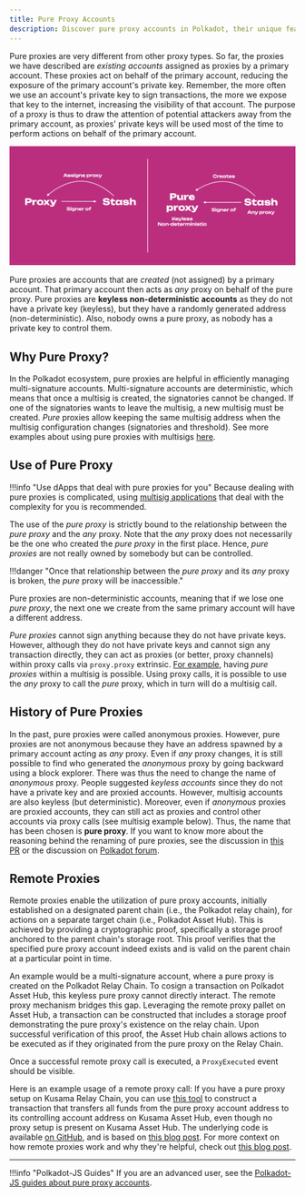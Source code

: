 ```yaml
---
title: Pure Proxy Accounts
description: Discover pure proxy accounts in Polkadot, their unique features, security benefits, and use cases for efficient account management.
---
```


Pure proxies are very different from other proxy types. So far, the proxies we have described are
_existing accounts_ assigned as proxies by a primary account. These proxies act on behalf of the
primary account, reducing the exposure of the primary account's private key. Remember, the more
often we use an account's private key to sign transactions, the more we expose that key to the
internet, increasing the visibility of that account. The purpose of a proxy is thus to draw the
attention of potential attackers away from the primary account, as proxies' private keys will be
used most of the time to perform actions on behalf of the primary account.

![pure proxies](../assets/proxy-vs-anon.png)

Pure proxies are accounts that are _created_ (not assigned) by a primary account. That primary
account then acts as _any_ proxy on behalf of the pure proxy. Pure proxies are **keyless
non-deterministic accounts** as they do not have a private key (keyless), but they have a
randomly generated address (non-deterministic). Also, nobody owns a pure proxy, as nobody has a private key to control them.

## Why Pure Proxy?

In the Polkadot ecosystem, pure proxies are helpful in efficiently managing multi-signature accounts. Multi-signature accounts are deterministic, which means that once a multisig is created, the signatories cannot be changed. If one of the signatories wants to leave the multisig, a new multisig must be created. _Pure_ proxies allow keeping the same multisig address when the multisig configuration changes (signatories and threshold). See more examples about using pure proxies with multisigs [here](./learn-guides-accounts-proxy-pure.md#pure-proxies-and-multisigs).

## Use of Pure Proxy

!!!info "Use dApps that deal with pure proxies for you"
    Because dealing with pure proxies is complicated, using [multisig applications](../general/multisig-apps.md) that deal with the complexity for you is recommended.

The use of the _pure proxy_ is strictly bound to the relationship between the _pure proxy_ and the
_any_ proxy. Note that the _any_ proxy does not necessarily be the one who created the _pure proxy_
in the first place. Hence, _pure proxies_ are not really owned by somebody but can be
controlled. 

!!!danger "Once that relationship between the _pure proxy_ and its _any_ proxy is broken, the _pure_ proxy will be inaccessible."

Pure proxies are non-deterministic accounts, meaning that if we lose one _pure proxy_, the next one we create from the same primary account will have a different address.

_Pure proxies_ cannot sign anything because they do not have private keys. However, although they do
not have private keys and cannot sign any transaction directly, they can act as proxies (or better,
proxy channels) within proxy calls via `proxy.proxy` extrinsic. [For example](./learn-guides-accounts-proxy-pure.md#scenario-one-one-pure-proxy-within-a-multisig), having _pure
proxies_ within a multisig is possible. Using proxy calls, it is possible to use the _any_ proxy to call the
_pure_ proxy, which in turn will do a multisig call.

## History of Pure Proxies

In the past, pure proxies were called anonymous proxies. However, pure proxies are not anonymous because they have an address spawned by a primary account acting as _any_ proxy. Even if _any_ proxy changes, it is still possible to find who generated the _anonymous_ proxy by going backward using a block explorer. There was thus the need to change the name of _anonymous_ proxy. People suggested _keyless accounts_ since they do not have a private key and are proxied accounts. However, multisig accounts are also keyless (but deterministic). Moreover, even if _anonymous_ proxies are proxied accounts, they can still act as proxies and control other accounts via proxy calls (see multisig example below). Thus, the name that has been chosen is **pure proxy**. If you want to know more about the reasoning behind the renaming of pure proxies, see the discussion in [this PR](https://github.com/paritytech/substrate/pull/12283) or the discussion on [Polkadot forum](https://forum.polkadot.network/t/parachain-technical-summit-next-steps/51/14).

## Remote Proxies

Remote proxies enable the utilization of pure proxy accounts, initially established on a designated parent chain (i.e., the Polkadot relay chain), for actions on a separate target chain (i.e., Polkadot Asset Hub). This is achieved by providing a cryptographic proof, specifically a storage proof anchored to the parent chain's storage root. This proof verifies that the specified pure proxy account indeed exists and is valid on the parent chain at a particular point in time.

An example would be a multi-signature account, where a pure proxy is created on the Polkadot Relay Chain. To cosign a transaction on Polkadot Asset Hub, this keyless pure proxy cannot directly interact. The remote proxy mechanism bridges this gap. Leveraging the remote proxy pallet on Asset Hub, a transaction can be constructed that includes a storage proof demonstrating the pure proxy's existence on the relay chain. Upon successful verification of this proof, the Asset Hub chain allows actions to be executed as if they originated from the pure proxy on the Relay Chain.

Once a successful remote proxy call is executed, a `ProxyExecuted` event should be visible. 

Here is an example usage of a remote proxy call: If you have a pure proxy setup on Kusama Relay Chain, you can use [this tool](https://w3f.github.io/RemoteProxyCall/) to construct a transaction that transfers all funds from the pure proxy account address to its controlling account address on Kusama Asset Hub, even though no proxy setup is present on Kusama Asset Hub. The underlying code is available [on GitHub](https://github.com/w3f/RemoteProxyCall), and is based on [this blog post](https://blog.kchr.de/polkadot/guides/remote-proxies-for-the-braves/). For more context on how remote proxies work and why they're helpful, check out [this blog post](https://blog.kchr.de/ecosystem-proxy/).


---

!!!info "Polkadot-JS Guides"
    If you are an advanced user, see the [Polkadot-JS guides about pure proxy accounts](./learn-guides-accounts-proxy-pure.md).
